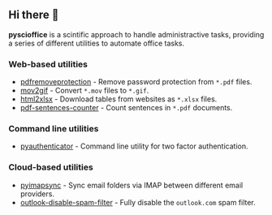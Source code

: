 ## Hi there 👋

**pyscioffice** is a scintific approach to handle administractive tasks, providing a series of different utilities to automate office tasks.

### Web-based utilities 

* [pdfremoveprotection](https://pyscioffice.github.io/pdfremoveprotection) - Remove password protection from `*.pdf` files. 
* [mov2gif](https://pyscioffice.github.io/mov2gif) - Convert `*.mov` files to `*.gif`.
* [html2xlsx](https://pyscioffice.github.io/html2xlsx) - Download tables from websites as `*.xlsx` files.
* [pdf-sentences-counter](https://pyscioffice.github.io/pdf-sentences-counter) - Count sentences in `*.pdf` documents. 

### Command line utilities

* [pyauthenticator](https://github.com/pyscioffice/pyauthenticator) - Command line utility for two factor authentication. 

### Cloud-based utilities 

* [pyimapsync](https://github.com/pyscioffice/pyimapsync) - Sync email folders via IMAP between different email providers. 
* [outlook-disable-spam-filter](https://github.com/pyscioffice/outlook-disable-spam-filter) - Fully disable the `outlook.com` spam filter.
